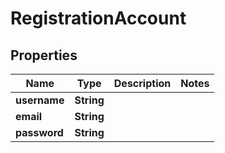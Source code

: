 

# RegistrationAccount


## Properties

| Name | Type | Description | Notes |
|------------ | ------------- | ------------- | -------------|
|**username** | **String** |  |  |
|**email** | **String** |  |  |
|**password** | **String** |  |  |




